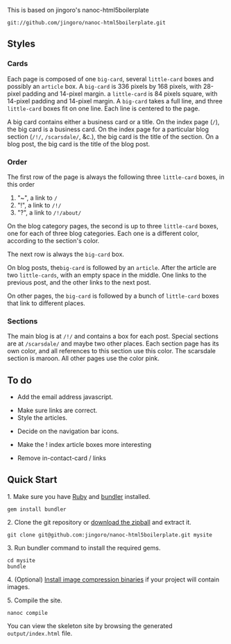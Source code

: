 This is based on jingoro's nanoc-html5boilerplate

    git://github.com/jingoro/nanoc-html5boilerplate.git

## Styles

### Cards
Each page is composed of one `big-card`, several `little-card` boxes and
possibly an `article` box.
A `big-card` is 336 pixels by 168 pixels, with 28-pixel padding and 14-pixel margin.
a `little-card` is 84 pixels square, with 14-pixel padding and 14-pixel margin.
A `big-card` takes a full line, and three `little-card` boxes fit on one line.
Each line is centered to the page.

A big card contains either a business card or a title.
On the index page (`/`), the big card is a business card.
On the index page for a particular blog section (`/!/`, `/scarsdale/`, &c.),
the big card is the title of the section.
On a blog post, the big card is the title of the blog post.

### Order
The first row of the page is always the following three `little-card` boxes,
in this order

1. "~", a link to `/`
2. "!", a link to `/!/`
3. "?", a link to `/!/about/`

On the blog category pages, the second is up to three `little-card` boxes, one
for each of three blog categories. Each one is a different color, according to
the section's color.

The next row is always the `big-card` box.

On blog posts, the`big-card` is followed by an `article`. After the article are
two `little-cards`, with an empty space in the middle. One links to the previous
post, and the other links to the next post.

On other pages, the `big-card` is followed by a bunch of `little-card` boxes
that link to different places.

### Sections
The main blog is at `/!/` and contains a box for each post. Special sections
are at `/scarsdale/` and maybe two other places. Each section page has its own
color, and all references to this section use this color.
The scarsdale section is maroon.
All other pages use the color pink.


## To do

+ Add the email address javascript.
* Make sure links are correct.
* Style the articles.
+ Decide on the navigation bar icons.
* Make the ! index article boxes more interesting
+ Remove in-contact-card / links
## Quick Start

1\. Make sure you have [Ruby](http://www.ruby-lang.org/en/downloads/) and [bundler](http://gembundler.com/) installed.

    gem install bundler

2\. Clone the git repository or [download the zipball](https://github.com/jingoro/nanoc-html5boilerplate/zipball/master) and extract it.

    git clone git@github.com:jingoro/nanoc-html5boilerplate.git mysite

3\. Run bundler command to install the required gems.

    cd mysite
    bundle

4\. (Optional) [Install image compression binaries](https://github.com/toy/image_optim#binaries-installation) if your project will contain images.

5\. Compile the site.

    nanoc compile

You can view the skeleton site by browsing the generated `output/index.html` file.
